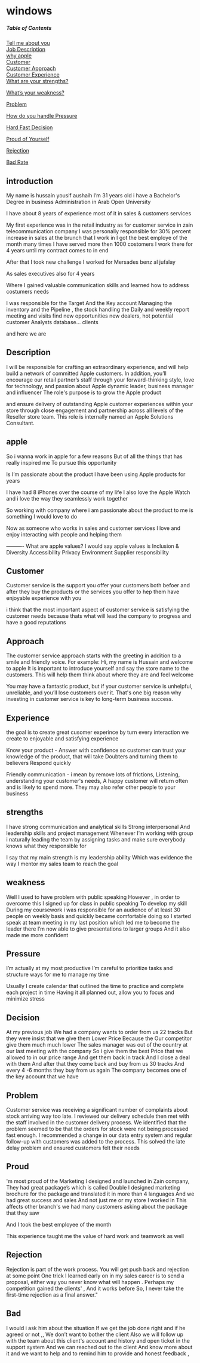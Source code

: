 # windows


##### Table of Contents  
[Tell me about you](#introduction)  
[Job Description](#Description)  
[why apple](#apple)  
[Customer](#Customer)  
[Customer Approach](#Approach)  
[Customer Experience](#Experience)  
[What are your strengths?](#strengths) 

[What’s your weakness?](#weakness) 

[Problem](#Problem) 

[How do you handle Pressure](#Pressure) 

[Hard Fast Decision](#Decision) 

[Proud of Yourself](#Proud)

[Rejection](#Rejection)

[Bad Rate](#Bad)


<a name="headers"/>

## introduction
My name is hussain yousif aushaih 
I’m 31 years old 
i have a Bachelor's Degree in business Administration in Arab Open University 

I have about 8 years of experience most of it in sales & customers services  

My first experience was in the retail industry as for customer service in zain telecommunication company 
I was personally responsible for 30% percent increase in sales at the brunch that I work in
I got the best employe of the month many times 
I have served more then 1000 costomers 
I work there for 4 years until my contract comes to in end 

After that I took new challenge I worked for Mersades benz al jufalay 

As sales executives also for 4 years 

Where I gained valuable communication skills and learned how to address costumers needs 

I was responsible for the Target And the Key account 
Managing the inventory and the Pipeline , the stock 
handling the Daily and weekly report 
meeting and visits 
find new opportunities new dealers, hot potential customer
Analysts database... clients 

and here we are 


## Description
I will be responsible for crafting an extraordinary experience, and will help build a network of committed Apple customers. 
In addition, you’ll encourage our retail partner’s staff through your forward-thinking style, love for technology, and passion about Apple
dynamic leader, business manager and influencer
The role's purpose is to grow the Apple product

and ensure delivery of outstanding Apple customer experiences within your store through close engagement and partnership across all levels of the Reseller store team. 
This role is internally named an Apple Solutions Consultant.

## apple
So i wanna work in apple for a few reasons 
But of all the things that has really inspired me 
To pursue this opportunity 

Is I’m passionate about the product 
I have been using Apple products for years 

I have had 8 iPhones over the course of my life 
I also love the Apple Watch and i love the way they seamlessly work together 

So working with company where i am passionate about the product to me is something I would love to do 

Now as someone who works in sales and customer services I love and enjoy interacting with people and helping them 

———-
What are apple values?
I would say apple values is 
Inclusion & Diversity
Accessibility 
Privacy 
Environment 
Supplier responsibility


## Customer 
Customer service is the support you offer your customers both befoer and after they buy the products 
or the services you offer to hep them have enjoyable experience with you  

i think that the most important aspect of customer service is satisfying the customer needs 
because thats what will lead the company to progress and have a good reputations 

## Approach
The customer service approach starts with the greeting in addition to a smile and friendly voice. For example:
Hi, my name is Hussain and welcome to apple It is important to introduce yourself and say the store name to the customers. 
This will help them think about where they are and feel welcome


You may have a fantastic product, but if your customer service is unhelpful, unreliable, and you’ll lose customers over it.
That's one big reason why investing in customer service is key to long-term business success.

## Experience
the goal is to create great cusomer experince by turn every interaction we create to enjoyable and satisfying experience

Know your product - Answer with confidence so customer can trust your knowledge of the product, that will take Doubters and turning them to believers
Respond quickly 

Friendly communication - i mean by remove lots of frictions, Listening, understanding your customer's needs,
A happy customer will return often and is likely to spend more. They may also refer other people to your business


## strengths
I have strong communication and analytical skills 
Strong interpersonal And leadership skills and project management 
Whenever I’m working with group i naturally leading the team by assigning tasks and make sure everybody knows what they responsible for

I say that my main strength is my leadership ability 
Which was evidence the way I mentor my sales team to reach the goal 

## weakness
Well I used to have problem with public speaking 
However , in order to overcome this 
I signed up for class in public speaking 
To develop my skill 
During my coursework i was responsible for an audience of at least 30 people on weekly basis and quickly became comfortable doing so 
I started speak at team meeting in my last position which led me to become the leader there 
I’m now able to give presentations to larger groups
And it also made me more confident 


## Pressure
I’m actually at my most productive I’m careful to prioritize tasks and structure ways for me to manage my time 

Usually I create calendar that outlined the time to practice and complete each project in time 
Having it all planned out, allow you to focus and minimize stress 

## Decision
At my previous job We had a company wants to order from us 22 tracks 
But they were insist that we give them Lower Price
Because the Our competitor give them much much lower 
The sales manager was out of the country at our last meeting with the company
So i give them the best Price that we allowed to in our price range
And get them back in track 
And I close a deal with them
And after that they come back and buy from us 30 tracks
And every 4 -6 months they buy from us again 
The company becomes one of the key account that we have 

## Problem
Customer service was receiving a significant number of complaints about stock arriving way too late.
I reviewed our delivery schedule then met with the staff involved in the customer delivery process.
We identified that the problem seemed to be that the orders for stock were not being processed fast enough.
I recommended a change in our data entry system and regular follow-up with customers was added to the process.
This solved the late delay problem and ensured customers felt their needs


## Proud
'm most proud of the Marketing I designed and launched in Zain company,
They had great package’s which is called Double 
I designed marketing brochure for the package and translated it in more than 4 languages 
And we had great success and sales 
And not just me or my store I worked in
This affects other branch's we had many customers asking about the package that they saw

And I took the best employee of the month 

This experience taught me the value of hard work and teamwork as well

## Rejection
Rejection is part of the work process. You will get push back and rejection at some point 
One trick I learned early on in my sales career is to send a proposal, either way you never know what will happen . 
Perhaps my competition gained the clients' , And it works before 
So, I never take the first-time rejection as a final answer."


## Bad 
I would i ask him about the situation 
If we get the job done right and if he agreed or not ,, We don’t want to bother the client
Also we will follow up with the team about this client's account and history and open ticket in the support system
And we can reached out to the client
And know more about it and we want to help and to remind him to provide and honest feedback ,








